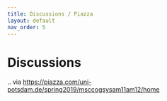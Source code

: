 ```yaml
---
title: Discussions / Piazza
layout: default
nav_order: 5
---
```


# Discussions

.. via <https://piazza.com/uni-potsdam.de/spring2019/msccogsysam11am12/home>
